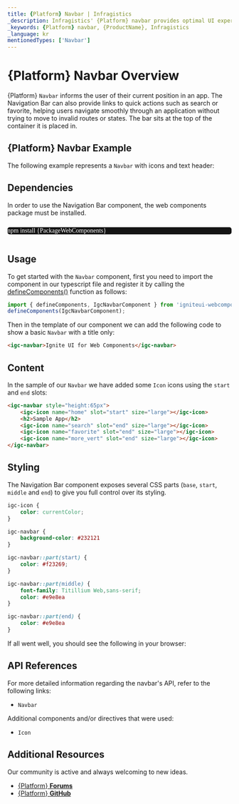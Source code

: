 ```yaml
---
title: {Platform} Navbar | Infragistics
_description: Infragistics' {Platform} navbar provides optimal UI experience with seamless integration to allow users to move within an application smoothly. Improve your application with Ignite UI for  {Platform}!
_keywords: {Platform} navbar, {ProductName}, Infragistics
_language: kr
mentionedTypes: ['Navbar']
---
```


# {Platform} Navbar Overview

 {Platform} `Navbar` informs the user of their current position in an app. The Navigation Bar can also provide links to quick actions such as search or favorite, helping users navigate smoothly through an application without trying to move to invalid routes or states. The bar sits at the top of the container it is placed in.

## {Platform} Navbar Example

The following example represents a `Navbar` with icons and text header:

<code-view style="height: 300px"
           data-demos-base-url="{environment:dvDemosBaseUrl}"
           iframe-src="{environment:dvDemosBaseUrl}/menus/nav-bar-overview"
           alt="{Platform} Navbar Overview Example"
           github-src="menus/nav-bar/overview">
</code-view>

## Dependencies

In order to use the Navigation Bar component, the web components package must be installed.

<pre style="background:#141414;color:white;display:inline-block;padding:16x;margin-top:10px;font-family:'Consolas';border-radius:5px;width:100%">
npm install {PackageWebComponents}
</pre>

## Usage

To get started with the `Navbar` component, first you need to import the component in our typescript file and register it by calling the [defineComponents()]({environment:wcApiUrl}/index.html#defineComponents) function as follows:

```typescript
import { defineComponents, IgcNavbarComponent } from 'igniteui-webcomponents';
defineComponents(IgcNavbarComponent);
```

Then in the template of our component we can add the following code to show a basic `Navbar` with a title only:

```html
<igc-navbar>Ignite UI for Web Components</igc-navbar>
```

## Content

In the sample of our `Navbar` we have added some `Icon` icons using the `start` and `end` slots:

```html
<igc-navbar style="height:65px">
    <igc-icon name="home" slot="start" size="large"></igc-icon>
    <h2>Sample App</h2>
    <igc-icon name="search" slot="end" size="large"></igc-icon>
    <igc-icon name="favorite" slot="end" size="large"></igc-icon>
    <igc-icon name="more_vert" slot="end" size="large"></igc-icon>
</igc-navbar>
```

## Styling

The Navigation Bar component exposes several CSS parts (`base`, `start`, `middle` and `end`) to give you full control over its styling.

```css
igc-icon {
    color: currentColor;
}

igc-navbar {
    background-color: #232121
}

igc-navbar::part(start) {
    color: #f23269;
}

igc-navbar::part(middle) {
    font-family: Titillium Web,sans-serif;
    color: #e9e8ea
}

igc-navbar::part(end) {
    color: #e9e8ea
}
```

If all went well, you should see the following in your browser:

<code-view style="height: 300px"
           data-demos-base-url="{environment:dvDemosBaseUrl}"
           iframe-src="{environment:dvDemosBaseUrl}/menus/nav-bar-styling"
           alt="{Platform} Navbar Styling Example"
           github-src="menus/nav-bar/styling">
</code-view>

## API References

For more detailed information regarding the navbar's API, refer to the following links:
* `Navbar`

Additional components and/or directives that were used:
* `Icon`

<div class="divider"></div>

## Additional Resources
<div class="divider--half"></div>
Our community is active and always welcoming to new ideas.

* [{Platform} **Forums**](https://www.infragistics.com/community/forums/f/ignite-ui-for-web-components)
* [{Platform} **GitHub**](https://github.com/IgniteUI/igniteui-webcomponents)